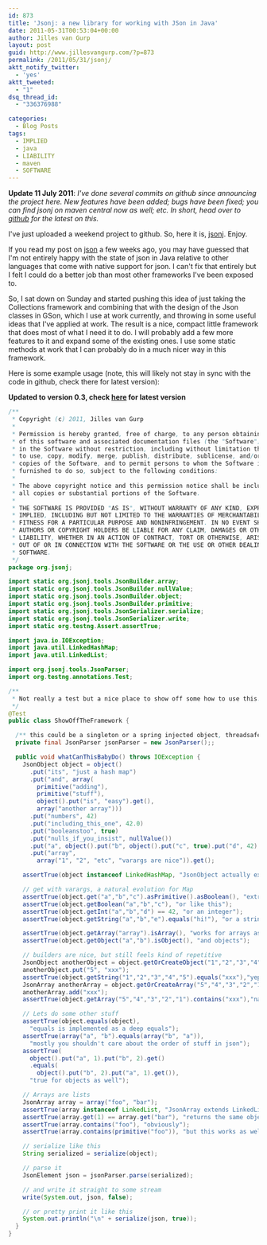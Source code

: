 ```yaml
---
id: 873
title: 'Jsonj: a new library for working with JSon in Java'
date: 2011-05-31T00:53:04+00:00
author: Jilles van Gurp
layout: post
guid: http://www.jillesvangurp.com/?p=873
permalink: /2011/05/31/jsonj/
aktt_notify_twitter:
  - 'yes'
aktt_tweeted:
  - "1"
dsq_thread_id:
  - "336376988"

categories:
  - Blog Posts
tags:
  - IMPLIED
  - java
  - LIABILITY
  - maven
  - SOFTWARE
---
```

**Update 11 July 2011**: *I've done several commits on github since announcing the project here. New features have been added; bugs have been fixed; you can find jsonj on maven central now as well; etc. In short, head over to [github]( https://github.com/jillesvangurp/jsonj) for the latest on this.*

I've just uploaded a weekend project to github. So, here it is, [jsonj]( https://github.com/jillesvangurp/jsonj). Enjoy.

If you read my post on [json](https://www.jillesvangurp.com/2011/04/02/on-java-json-and-complexity/) a few weeks ago, you may have guessed that I'm not entirely happy with the state of json in Java relative to other languages that come with native support for json. I can't fix that entirely but I felt I could do a better job than most other frameworks I've been exposed to.

So, I sat down on Sunday and started pushing this idea of just taking the Collections framework and combining that with the design of the Json classes in GSon, which I use at work currently, and throwing in some useful ideas that I've applied at work. The result is a nice, compact little framework that does most of what I need it to do. I will probably add a few more features to it and expand some of the existing ones. I use some static methods at work that I can probably do in a much nicer way in this framework. 

<!--more-->

Here is some example usage (note, this will likely not stay in sync with the code in github, check there for latest version):

**Updated to version 0.3, check [here](https://github.com/jillesvangurp/jsonj/blob/master/src/test/java/com/github/jsonj/ShowOffTheFramework.java) for latest version**

```java
/**
 * Copyright (c) 2011, Jilles van Gurp
 *
 * Permission is hereby granted, free of charge, to any person obtaining a copy
 * of this software and associated documentation files (the "Software"), to deal
 * in the Software without restriction, including without limitation the rights
 * to use, copy, modify, merge, publish, distribute, sublicense, and/or sell
 * copies of the Software, and to permit persons to whom the Software is
 * furnished to do so, subject to the following conditions:
 *
 * The above copyright notice and this permission notice shall be included in
 * all copies or substantial portions of the Software.
 *
 * THE SOFTWARE IS PROVIDED "AS IS", WITHOUT WARRANTY OF ANY KIND, EXPRESS OR
 * IMPLIED, INCLUDING BUT NOT LIMITED TO THE WARRANTIES OF MERCHANTABILITY,
 * FITNESS FOR A PARTICULAR PURPOSE AND NONINFRINGEMENT. IN NO EVENT SHALL THE
 * AUTHORS OR COPYRIGHT HOLDERS BE LIABLE FOR ANY CLAIM, DAMAGES OR OTHER
 * LIABILITY, WHETHER IN AN ACTION OF CONTRACT, TORT OR OTHERWISE, ARISING FROM,
 * OUT OF OR IN CONNECTION WITH THE SOFTWARE OR THE USE OR OTHER DEALINGS IN THE
 * SOFTWARE.
 */
package org.jsonj;

import static org.jsonj.tools.JsonBuilder.array;
import static org.jsonj.tools.JsonBuilder.nullValue;
import static org.jsonj.tools.JsonBuilder.object;
import static org.jsonj.tools.JsonBuilder.primitive;
import static org.jsonj.tools.JsonSerializer.serialize;
import static org.jsonj.tools.JsonSerializer.write;
import static org.testng.Assert.assertTrue;

import java.io.IOException;
import java.util.LinkedHashMap;
import java.util.LinkedList;

import org.jsonj.tools.JsonParser;
import org.testng.annotations.Test;

/**
 * Not really a test but a nice place to show off some how to use this.
 */
@Test
public class ShowOffTheFramework {

  /** this could be a singleton or a spring injected object, threadsafe of course. */
  private final JsonParser jsonParser = new JsonParser();;

  public void whatCanThisBabyDo() throws IOException {
    JsonObject object = object()
      .put("its", "just a hash map")
      .put("and", array(
        primitive("adding"),
        primitive("stuff"),
        object().put("is", "easy").get(),
        array("another array")))
      .put("numbers", 42)
      .put("including_this_one", 42.0)
      .put("booleanstoo", true)
      .put("nulls_if_you_insist", nullValue())
      .put("a", object().put("b", object().put("c", true).put("d", 42).put("e", "hi!").get()).get())
      .put("array",
        array("1", "2", "etc", "varargs are nice")).get();

    assertTrue(object instanceof LinkedHashMap, "JsonObject actually extends LinkedHashMap");

    // get with varargs, a natural evolution for Map
    assertTrue(object.get("a","b","c").asPrimitive().asBoolean(), "extract stuff from a nested object");
    assertTrue(object.getBoolean("a","b","c"), "or like this");
    assertTrue(object.getInt("a","b","d") == 42, "or an integer");
    assertTrue(object.getString("a","b","e").equals("hi!"), "or a string");

    assertTrue(object.getArray("array").isArray(), "works for arrays as well");
    assertTrue(object.getObject("a","b").isObject(), "and objects");

    // builders are nice, but still feels kind of repetitive
    JsonObject anotherObject = object.getOrCreateObject("1","2","3","4");
    anotherObject.put("5", "xxx");
    assertTrue(object.getString("1","2","3","4","5").equals("xxx"),"yep, we just added a string value 5 levels deep");
    JsonArray anotherArray = object.getOrCreateArray("5","4","3","2","1");
    anotherArray.add("xxx");
    assertTrue(object.getArray("5","4","3","2","1").contains("xxx"),"naturally works for arrays too");

    // Lets do some other stuff
    assertTrue(object.equals(object),
      "equals is implemented as a deep equals");
    assertTrue(array("a", "b").equals(array("b", "a")),
      "mostly you shouldn't care about the order of stuff in json");
    assertTrue(
      object().put("a", 1).put("b", 2).get()
      .equals(
        object().put("b", 2).put("a", 1).get()),
      "true for objects as well");

    // Arrays are lists
    JsonArray array = array("foo", "bar");
    assertTrue(array instanceof LinkedList, "JsonArray extends LinkedList");
    assertTrue(array.get(1) == array.get("bar"), "returns the same object");
    assertTrue(array.contains("foo"), "obviously");
    assertTrue(array.contains(primitive("foo")), "but this works as well");

    // serialize like this
    String serialized = serialize(object);

    // parse it
    JsonElement json = jsonParser.parse(serialized);

    // and write it straight to some stream
    write(System.out, json, false);

    // or pretty print it like this
    System.out.println("\n" + serialize(json, true));
  }
}

```


